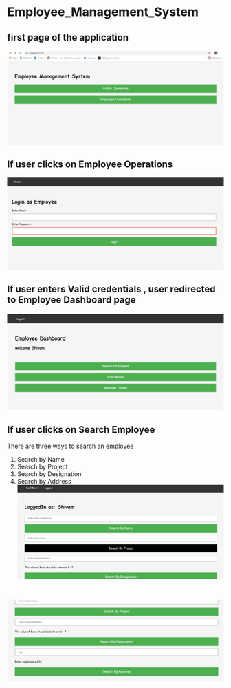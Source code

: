 # Employee_Management_System

## first page of the application 

![](Images_employee_management_system/1.firstPage.bmp)

## If user clicks on Employee Operations 
![](Images_employee_management_system/2.employee_login%20page.bmp)

## If user enters Valid credentials , user redirected to Employee Dashboard page 
![](Images_employee_management_system/3.employee_dashboard.bmp)

## If user clicks on Search Employee 
There are three ways to search an employee </br>
1. Search by Name</br>
2. Search by Project</br>
3. Search by Designation </br>
4. Search by Address</br>
![](Images_employee_management_system/4.search_employee_1.bmp)
</br>

![](Images_employee_management_system/5.search_employee_2.bmp)


